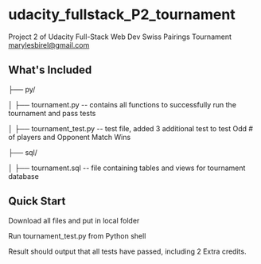 # udacity_fullstack_P2_tournament
Project 2 of Udacity Full-Stack Web Dev
Swiss Pairings Tournament
marylesbirel@gmail.com



## What's Included

├── py/ 

│   ├── tournament.py -- contains all functions to successfully run the tournament and pass tests

│   ├── tournament_test.py -- test file, added 3 additional test to test Odd # of players and Opponent Match Wins

├── sql/

│   ├── tournament.sql -- file containing tables and views for tournament database


## Quick Start

Download all files and put in local folder

Run tournament_test.py from Python shell


Result should output that all tests have passed, including 2 Extra credits.
